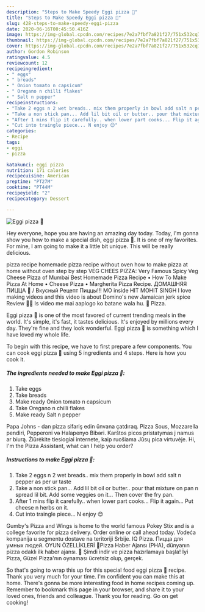 ```yaml
---
description: "Steps to Make Speedy Eggi pizza 🍕"
title: "Steps to Make Speedy Eggi pizza 🍕"
slug: 428-steps-to-make-speedy-eggi-pizza
date: 2020-06-16T00:45:50.416Z
image: https://img-global.cpcdn.com/recipes/7e2a7fbf7a821f27/751x532cq70/eggi-pizza-🍕-recipe-main-photo.jpg
thumbnail: https://img-global.cpcdn.com/recipes/7e2a7fbf7a821f27/751x532cq70/eggi-pizza-🍕-recipe-main-photo.jpg
cover: https://img-global.cpcdn.com/recipes/7e2a7fbf7a821f27/751x532cq70/eggi-pizza-🍕-recipe-main-photo.jpg
author: Gordon Robinson
ratingvalue: 4.5
reviewcount: 12
recipeingredient:
- " eggs"
- " breads"
- " Onion tomato n capsicum"
- " Oregano n chilli flakes"
- " Salt n pepper"
recipeinstructions:
- "Take 2 eggs n 2 wet breads.. mix them properly in bowl add salt n pepper as per ur taste"
- "Take a non stick pan... Add lil bit oil or butter.. pour that mixture on pan n spread lil bit. Add some veggies on it... Then cover the fry pan."
- "After 1 mins flip it carefully.. when lower part cooks... Flip it again... Put cheese n herbs on it."
- "Cut into traingle piece... N enjoy 😊"
categories:
- Recipe
tags:
- eggi
- pizza

katakunci: eggi pizza 
nutrition: 171 calories
recipecuisine: American
preptime: "PT27M"
cooktime: "PT44M"
recipeyield: "2"
recipecategory: Dessert

---
```



![Eggi pizza 🍕](https://img-global.cpcdn.com/recipes/7e2a7fbf7a821f27/751x532cq70/eggi-pizza-🍕-recipe-main-photo.jpg)

Hey everyone, hope you are having an amazing day today. Today, I'm gonna show you how to make a special dish, eggi pizza 🍕. It is one of my favorites. For mine, I am going to make it a little bit unique. This will be really delicious.

pizza recipe homemade pizza recipe without oven how to make pizza at home without oven step by step VEG CHEES PIZZA: Very Famous Spicy Veg Cheese Pizza of Mumbai Best Homemade Pizza Recipe • How To Make Pizza At Home • Cheese Pizza • Margherita Pizza Recipe. ДОМАШНЯЯ ПИЦЦА 🍕 / Вкусный Рецепт Пиццы!!! MO inside HIT MOHIT SINGH I love making videos and this video is about Domino&#39;s new Jamaican jerk spice Review 🍕🔥 Is video me mai aaplogo ko batane wala hu. 🍕 Pizza.

Eggi pizza 🍕 is one of the most favored of current trending meals in the world. It's simple, it's fast, it tastes delicious. It's enjoyed by millions every day. They're fine and they look wonderful. Eggi pizza 🍕 is something which I have loved my whole life.


To begin with this recipe, we have to first prepare a few components. You can cook eggi pizza 🍕 using 5 ingredients and 4 steps. Here is how you cook it.

<!--inarticleads1-->

##### The ingredients needed to make Eggi pizza 🍕:

1. Take  eggs
1. Take  breads
1. Make ready  Onion tomato n capsicum
1. Take  Oregano n chilli flakes
1. Make ready  Salt n pepper


Papa Johns - dan pizza sifariş edin ünvana çatdıraq. Pizza Sous, Mozzarella pendiri, Pepperoni və Halapenyo Bibəri. Karštos picos pristatymas į namus ar biurą. Žiūrėkite tiesiogiai internete, kaip ruošiama Jūsų pica virtuvėje. Hi, I&#39;m the Pizza Assistant, what can I help you order? 

<!--inarticleads2-->

##### Instructions to make Eggi pizza 🍕:

1. Take 2 eggs n 2 wet breads.. mix them properly in bowl add salt n pepper as per ur taste
1. Take a non stick pan... Add lil bit oil or butter.. pour that mixture on pan n spread lil bit. Add some veggies on it... Then cover the fry pan.
1. After 1 mins flip it carefully.. when lower part cooks... Flip it again... Put cheese n herbs on it.
1. Cut into traingle piece... N enjoy 😊


Gumby&#39;s Pizza and Wings is home to the world famous Pokey Stix and is a college favorite for pizza delivery. Order online or call ahead today. Vodeća kompanija u segmentu dostave na teritoriji Srbije. IQ Pizza. Пицца для умных людей. OYUN ÖZELLİKLERİ 🍕Pizza Haber Ajansı (PHA), dünyanın pizza odaklı ilk haber ajansı. 🍕 Şimdi indir ve pizza hazırlamaya başla! İyi Pizza, Güzel Pizza&#39;nın oynaması ücretsiz olup, gerçek. 

So that's going to wrap this up for this special food eggi pizza 🍕 recipe. Thank you very much for your time. I'm confident you can make this at home. There's gonna be more interesting food in home recipes coming up. Remember to bookmark this page in your browser, and share it to your loved ones, friends and colleague. Thank you for reading. Go on get cooking!
